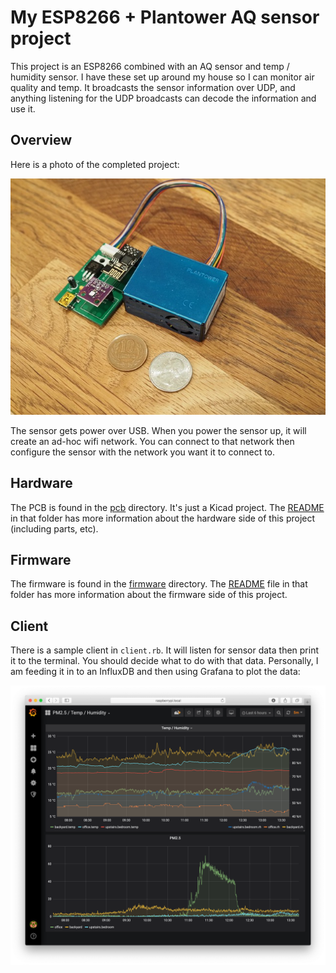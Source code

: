# My ESP8266 + Plantower AQ sensor project

This project is an ESP8266 combined with an AQ sensor and temp / humidity sensor.
I have these set up around my house so I can monitor air quality and temp.
It broadcasts the sensor information over UDP, and anything listening for the
UDP broadcasts can decode the information and use it.

## Overview

Here is a photo of the completed project:

![Photo of Project](pics/project-small.jpeg)

The sensor gets power over USB.  When you power the sensor up, it will create
an ad-hoc wifi network.  You can connect to that network then configure the
sensor with the network you want it to connect to.

## Hardware

The PCB is found in the [pcb](pcb) directory.  It's just a Kicad project.  The
[README](pcb/README.md) in that folder has more information about the hardware
side of this project (including parts, etc).

## Firmware

The firmware is found in the [firmware](firmware) directory.  The
[README](firmware/README.md) file in that folder has more information about the
firmware side of this project.

## Client

There is a sample client in `client.rb`.  It will listen for sensor data then
print it to the terminal.  You should decide what to do with that data.
Personally, I am feeding it in to an InfluxDB and then using Grafana to plot
the data:

![Grafana screenshot](pics/grafana.png)
